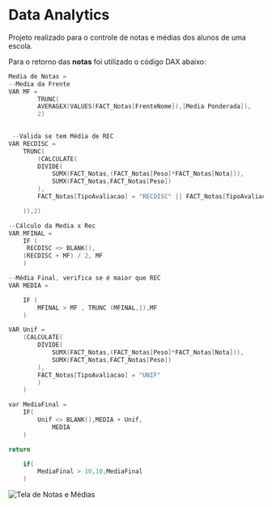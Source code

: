 # Data Analytics

Projeto realizado para o controle de notas e médias dos alunos de uma escola.

Para o retorno das <b>notas</b> foi utilizado o código DAX abaixo:

```c++
Media de Notas = 
--Media da Frente
VAR MF = 
        TRUNC(
        AVERAGEX(VALUES(FACT_Notas[FrenteNome]),[Media Ponderada]),
        2)
        

 --Valida se tem Média de REC
VAR RECDISC =
    TRUNC(
        (CALCULATE(
        DIVIDE(
            SUMX(FACT_Notas,(FACT_Notas[Peso]*FACT_Notas[Nota])),
            SUMX(FACT_Notas,FACT_Notas[Peso])
        ),
        FACT_Notas[TipoAvaliacao] = "RECDISC" || FACT_Notas[TipoAvaliacao] = "RECFRT"

    )),2)

--Cálculo da Media x Rec
VAR MFINAL = 
    IF (
     RECDISC <> BLANK(),
    (RECDISC + MF) / 2, MF
    )

--Média Final, verifica se é maior que REC
VAR MEDIA = 

    IF (
        MFINAL > MF , TRUNC (MFINAL,1),MF
    )

VAR Unif = 
    (CALCULATE(
        DIVIDE(
            SUMX(FACT_Notas,(FACT_Notas[Peso]*FACT_Notas[Nota])),
            SUMX(FACT_Notas,FACT_Notas[Peso])
        ),
        FACT_Notas[TipoAvaliacao] = "UNIF" 
        )
    )

var MediaFinal = 
    IF(
        Unif <> BLANK(),MEDIA + Unif, 
            MEDIA
    )

return 

    if(
        MediaFinal > 10,10,MediaFinal
    )

```

<img src="https://i.ibb.co/DQZRNT4/TELA-001.png" alt="Tela de Notas e Médias" border="0">
